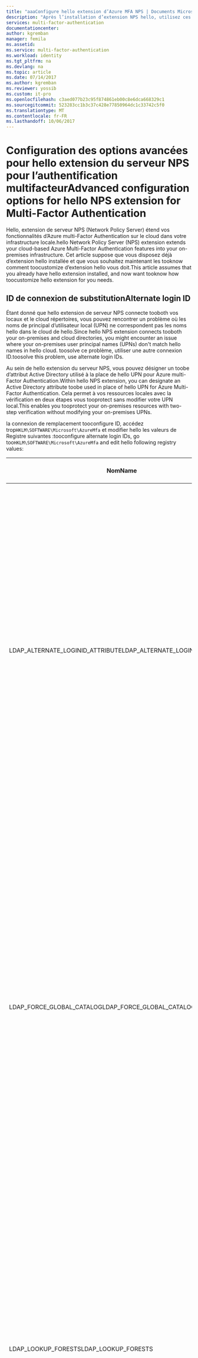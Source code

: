 ```yaml
---
title: "aaaConfigure hello extension d’Azure MFA NPS | Documents Microsoft"
description: "Après l’installation d’extension NPS hello, utilisez ces étapes de configuration avancées telles que la liste des IP approuvées et remplacement de l’UPN."
services: multi-factor-authentication
documentationcenter: 
author: kgremban
manager: femila
ms.assetid: 
ms.service: multi-factor-authentication
ms.workload: identity
ms.tgt_pltfrm: na
ms.devlang: na
ms.topic: article
ms.date: 07/14/2017
ms.author: kgremban
ms.reviewer: yossib
ms.custom: it-pro
ms.openlocfilehash: c3aed077b23c95f874861eb00c8e6dca668329c1
ms.sourcegitcommit: 523283cc1b3c37c428e77850964dc1c33742c5f0
ms.translationtype: MT
ms.contentlocale: fr-FR
ms.lasthandoff: 10/06/2017
---
```

# <a name="advanced-configuration-options-for-hello-nps-extension-for-multi-factor-authentication"></a><span data-ttu-id="ed29d-103">Configuration des options avancées pour hello extension du serveur NPS pour l’authentification multifacteur</span><span class="sxs-lookup"><span data-stu-id="ed29d-103">Advanced configuration options for hello NPS extension for Multi-Factor Authentication</span></span>

<span data-ttu-id="ed29d-104">Hello, extension de serveur NPS (Network Policy Server) étend vos fonctionnalités d’Azure multi-Factor Authentication sur le cloud dans votre infrastructure locale.</span><span class="sxs-lookup"><span data-stu-id="ed29d-104">hello Network Policy Server (NPS) extension extends your cloud-based Azure Multi-Factor Authentication features into your on-premises infrastructure.</span></span> <span data-ttu-id="ed29d-105">Cet article suppose que vous disposez déjà d’extension hello installée et que vous souhaitez maintenant les tooknow comment toocustomize d’extension hello vous doit.</span><span class="sxs-lookup"><span data-stu-id="ed29d-105">This article assumes that you already have hello extension installed, and now want tooknow how toocustomize hello extension for you needs.</span></span> 

## <a name="alternate-login-id"></a><span data-ttu-id="ed29d-106">ID de connexion de substitution</span><span class="sxs-lookup"><span data-stu-id="ed29d-106">Alternate login ID</span></span>

<span data-ttu-id="ed29d-107">Étant donné que hello extension de serveur NPS connecte tooboth vos locaux et le cloud répertoires, vous pouvez rencontrer un problème où les noms de principal d’utilisateur local (UPN) ne correspondent pas les noms hello dans le cloud de hello.</span><span class="sxs-lookup"><span data-stu-id="ed29d-107">Since hello NPS extension connects tooboth your on-premises and cloud directories, you might encounter an issue where your on-premises user principal names (UPNs) don't match hello names in hello cloud.</span></span> <span data-ttu-id="ed29d-108">toosolve ce problème, utiliser une autre connexion ID.</span><span class="sxs-lookup"><span data-stu-id="ed29d-108">toosolve this problem, use alternate login IDs.</span></span> 

<span data-ttu-id="ed29d-109">Au sein de hello extension du serveur NPS, vous pouvez désigner un toobe d’attribut Active Directory utilisé à la place de hello UPN pour Azure multi-Factor Authentication.</span><span class="sxs-lookup"><span data-stu-id="ed29d-109">Within hello NPS extension, you can designate an Active Directory attribute toobe used in place of hello UPN for Azure Multi-Factor Authentication.</span></span> <span data-ttu-id="ed29d-110">Cela permet à vos ressources locales avec la vérification en deux étapes vous tooprotect sans modifier votre UPN local.</span><span class="sxs-lookup"><span data-stu-id="ed29d-110">This enables you tooprotect your on-premises resources with two-step verification without modifying your on-premises UPNs.</span></span> 

<span data-ttu-id="ed29d-111">la connexion de remplacement tooconfigure ID, accédez trop`HKLM\SOFTWARE\Microsoft\AzureMfa` et modifier hello les valeurs de Registre suivantes :</span><span class="sxs-lookup"><span data-stu-id="ed29d-111">tooconfigure alternate login IDs, go too`HKLM\SOFTWARE\Microsoft\AzureMfa` and edit hello following registry values:</span></span>

| <span data-ttu-id="ed29d-112">Nom</span><span class="sxs-lookup"><span data-stu-id="ed29d-112">Name</span></span> | <span data-ttu-id="ed29d-113">Type</span><span class="sxs-lookup"><span data-stu-id="ed29d-113">Type</span></span> | <span data-ttu-id="ed29d-114">Valeur par défaut</span><span class="sxs-lookup"><span data-stu-id="ed29d-114">Default value</span></span> | <span data-ttu-id="ed29d-115">Description</span><span class="sxs-lookup"><span data-stu-id="ed29d-115">Description</span></span> |
| ---- | ---- | ------------- | ----------- |
| <span data-ttu-id="ed29d-116">LDAP_ALTERNATE_LOGINID_ATTRIBUTE</span><span class="sxs-lookup"><span data-stu-id="ed29d-116">LDAP_ALTERNATE_LOGINID_ATTRIBUTE</span></span> | <span data-ttu-id="ed29d-117">string</span><span class="sxs-lookup"><span data-stu-id="ed29d-117">string</span></span> | <span data-ttu-id="ed29d-118">Vide</span><span class="sxs-lookup"><span data-stu-id="ed29d-118">Empty</span></span> | <span data-ttu-id="ed29d-119">Désigne le nom hello attribut Active Directory que vous souhaitez toouse au lieu de hello UPN.</span><span class="sxs-lookup"><span data-stu-id="ed29d-119">Designate hello name of Active Directory attribute that you want toouse instead of hello UPN.</span></span> <span data-ttu-id="ed29d-120">Cet attribut est utilisé en tant qu’attribut de AlternateLoginId hello.</span><span class="sxs-lookup"><span data-stu-id="ed29d-120">This attribute is used as hello AlternateLoginId attribute.</span></span> <span data-ttu-id="ed29d-121">Si cette valeur de Registre a la valeur tooa [attribut Active Directory valide](https://msdn.microsoft.com/library/ms675090.aspx) (par exemple, la messagerie ou displayName), puis hello valeur d’attribut est utilisé à la place de UPN l’utilisateur hello pour l’authentification.</span><span class="sxs-lookup"><span data-stu-id="ed29d-121">If this registry value is set tooa [valid Active Directory attribute](https://msdn.microsoft.com/library/ms675090.aspx) (for example, mail or displayName), then hello attribute's value is used in place of hello user's UPN for authentication.</span></span> <span data-ttu-id="ed29d-122">Si cette valeur de Registre est vide ou non configuré, puis AlternateLoginId est désactivée et l’UPN de l’utilisateur hello est utilisé pour l’authentification.</span><span class="sxs-lookup"><span data-stu-id="ed29d-122">If this registry value is empty or not configured, then AlternateLoginId is disabled and hello user's UPN is used for authentication.</span></span> |
| <span data-ttu-id="ed29d-123">LDAP_FORCE_GLOBAL_CATALOG</span><span class="sxs-lookup"><span data-stu-id="ed29d-123">LDAP_FORCE_GLOBAL_CATALOG</span></span> | <span data-ttu-id="ed29d-124">booléenne</span><span class="sxs-lookup"><span data-stu-id="ed29d-124">boolean</span></span> | <span data-ttu-id="ed29d-125">False</span><span class="sxs-lookup"><span data-stu-id="ed29d-125">False</span></span> | <span data-ttu-id="ed29d-126">Utilisez cet indicateur tooforce hello de catalogue Global pour les recherches LDAP lorsque vous recherchez AlternateLoginId.</span><span class="sxs-lookup"><span data-stu-id="ed29d-126">Use this flag tooforce hello use of Global Catalog for LDAP searches when looking up AlternateLoginId.</span></span> <span data-ttu-id="ed29d-127">Configurer un contrôleur de domaine en tant que catalogue Global, ajoutez hello AlternateLoginId attribut toohello catalogue Global, puis activer cet indicateur.</span><span class="sxs-lookup"><span data-stu-id="ed29d-127">Configure a domain controller as a Global Catalog, add hello AlternateLoginId attribute toohello Global Catalog, and then enable this flag.</span></span> <br><br> <span data-ttu-id="ed29d-128">Si LDAP_LOOKUP_FORESTS est configuré (n’est pas vide), **cet indicateur est appliqué comme true**, indépendamment de la valeur hello hello du paramètre de Registre.</span><span class="sxs-lookup"><span data-stu-id="ed29d-128">If LDAP_LOOKUP_FORESTS is configured (not empty), **this flag is enforced as true**, regardless of hello value of hello registry setting.</span></span> <span data-ttu-id="ed29d-129">Dans ce cas, hello extension NPS requiert hello toobe de catalogue Global configuré avec l’attribut de AlternateLoginId hello pour chaque forêt.</span><span class="sxs-lookup"><span data-stu-id="ed29d-129">In this case, hello NPS extension requires hello Global Catalog toobe configured with hello AlternateLoginId attribute for each forest.</span></span> |
| <span data-ttu-id="ed29d-130">LDAP_LOOKUP_FORESTS</span><span class="sxs-lookup"><span data-stu-id="ed29d-130">LDAP_LOOKUP_FORESTS</span></span> | <span data-ttu-id="ed29d-131">string</span><span class="sxs-lookup"><span data-stu-id="ed29d-131">string</span></span> | <span data-ttu-id="ed29d-132">Vide</span><span class="sxs-lookup"><span data-stu-id="ed29d-132">Empty</span></span> | <span data-ttu-id="ed29d-133">Fournissez une liste séparés par des points-virgules de forêts toosearch.</span><span class="sxs-lookup"><span data-stu-id="ed29d-133">Provide a semi-colon separated list of forests toosearch.</span></span> <span data-ttu-id="ed29d-134">Par exemple, *contoso.com;foobar.com*. Si cette valeur de Registre est configurée, hello extension du serveur NPS recherche itérative dans toutes les forêts hello dans l’ordre de hello dans lequel ils ont été répertoriés et retourne la première valeur AlternateLoginId réussie hello.</span><span class="sxs-lookup"><span data-stu-id="ed29d-134">For example, *contoso.com;foobar.com*. If this registry value is configured, hello NPS extension iteratively searches all hello forests in hello order in which they were listed, and returns hello first successful AlternateLoginId value.</span></span> <span data-ttu-id="ed29d-135">Si cette valeur de Registre n’est pas configurée, recherche de AlternateLoginId hello est confiné toohello les domaine actuel.</span><span class="sxs-lookup"><span data-stu-id="ed29d-135">If this registry value is not configured, hello AlternateLoginId lookup is confined toohello current domain.</span></span>|

<span data-ttu-id="ed29d-136">problèmes tootroubleshoot avec une autre connexion ID, utilisez hello recommande une procédure de [autres erreurs d’ID de connexion](multi-factor-authentication-nps-errors.md#alternate-login-id-errors).</span><span class="sxs-lookup"><span data-stu-id="ed29d-136">tootroubleshoot problems with alternate login IDs, use hello recommended steps for [Alternate login ID errors](multi-factor-authentication-nps-errors.md#alternate-login-id-errors).</span></span>

## <a name="ip-exceptions"></a><span data-ttu-id="ed29d-137">Exceptions liées aux adresses IP</span><span class="sxs-lookup"><span data-stu-id="ed29d-137">IP exceptions</span></span>

<span data-ttu-id="ed29d-138">Si vous avez besoin de disponibilité du serveur toomonitor, comme si les équilibreurs de charge vérifier quels serveurs sont en cours d’exécution avant l’envoi des charges de travail, vous ne souhaitez pas que ces toobe vérifications bloquées par des demandes de vérification.</span><span class="sxs-lookup"><span data-stu-id="ed29d-138">If you need toomonitor server availability, like if load balancers verify which servers are running before sending workloads, you don't want these checks toobe blocked by verification requests.</span></span> <span data-ttu-id="ed29d-139">Au lieu de cela, créez une liste d’adresses IP utilisées par les comptes de service, puis désactivez les exigences de l’authentification multifacteur pour cette liste.</span><span class="sxs-lookup"><span data-stu-id="ed29d-139">Instead, create a list of IP addresses that you know are used by service accounts, and disable Multi-Factor Authentication requirements for that list.</span></span> 

<span data-ttu-id="ed29d-140">tooconfigure une liste blanche d’adresses IP, accédez trop`HKLM\SOFTWARE\Microsoft\AzureMfa` et configurer hello valeur de Registre suivante :</span><span class="sxs-lookup"><span data-stu-id="ed29d-140">tooconfigure an IP whitelist, go too`HKLM\SOFTWARE\Microsoft\AzureMfa` and configure hello following registry value:</span></span> 

| <span data-ttu-id="ed29d-141">Nom</span><span class="sxs-lookup"><span data-stu-id="ed29d-141">Name</span></span> | <span data-ttu-id="ed29d-142">Type</span><span class="sxs-lookup"><span data-stu-id="ed29d-142">Type</span></span> | <span data-ttu-id="ed29d-143">Valeur par défaut</span><span class="sxs-lookup"><span data-stu-id="ed29d-143">Default value</span></span> | <span data-ttu-id="ed29d-144">Description</span><span class="sxs-lookup"><span data-stu-id="ed29d-144">Description</span></span> |
| ---- | ---- | ------------- | ----------- |
| <span data-ttu-id="ed29d-145">IP_WHITELIST</span><span class="sxs-lookup"><span data-stu-id="ed29d-145">IP_WHITELIST</span></span> | <span data-ttu-id="ed29d-146">string</span><span class="sxs-lookup"><span data-stu-id="ed29d-146">string</span></span> | <span data-ttu-id="ed29d-147">Vide</span><span class="sxs-lookup"><span data-stu-id="ed29d-147">Empty</span></span> | <span data-ttu-id="ed29d-148">Fournissez une liste séparée par des points-virgules pour les adresses IP.</span><span class="sxs-lookup"><span data-stu-id="ed29d-148">Provide a semi-colon separated list of IP addresses.</span></span> <span data-ttu-id="ed29d-149">Inclure les adresses IP de hello d’origine des demandes de service, comme hello serveur NAS/VPN des ordinateurs.</span><span class="sxs-lookup"><span data-stu-id="ed29d-149">Include hello IP addresses of machines where service requests originate, like hello NAS/VPN server.</span></span> <span data-ttu-id="ed29d-150">Les plages d’adresses IP et les sous-réseaux ne sont pas pris en charge.</span><span class="sxs-lookup"><span data-stu-id="ed29d-150">IP ranges are subnets are not supported.</span></span> <br><br> <span data-ttu-id="ed29d-151">Par exemple, *10.0.0.1;10.0.0.2;10.0.0.3*.</span><span class="sxs-lookup"><span data-stu-id="ed29d-151">For example, *10.0.0.1;10.0.0.2;10.0.0.3*.</span></span>

<span data-ttu-id="ed29d-152">Lorsqu’une demande arrive à partir d’une adresse IP qui existe dans la liste verte de hello, vérification en deux étapes est ignorée.</span><span class="sxs-lookup"><span data-stu-id="ed29d-152">When a request comes in from an IP address that exists in hello whitelist, two-step verification is skipped.</span></span> <span data-ttu-id="ed29d-153">adresse IP comparés toohello qui est fourni dans hello est Hello liste blanche d’adresses IP *ratNASIPAddress* attribut de la demande RADIUS hello.</span><span class="sxs-lookup"><span data-stu-id="ed29d-153">hello IP whitelist is compared toohello IP address that is provided in hello *ratNASIPAddress* attribute of hello RADIUS request.</span></span> <span data-ttu-id="ed29d-154">Si une demande RADIUS est fourni sans attribut de ratNASIPAddress hello, hello suivant l’avertissement est consigné : « Liste d’autorisation P_WHITE_LIST_WARNING::IP est ignoré car l’adresse IP source est manquant dans la demande RADIUS dans l’attribut de NasIpAddress. »</span><span class="sxs-lookup"><span data-stu-id="ed29d-154">If a RADIUS request comes in without hello ratNASIPAddress attribute, hello following warning is logged: "P_WHITE_LIST_WARNING::IP Whitelist is being ignored as source IP is missing in RADIUS request in NasIpAddress attribute."</span></span>

## <a name="next-steps"></a><span data-ttu-id="ed29d-155">Étapes suivantes</span><span class="sxs-lookup"><span data-stu-id="ed29d-155">Next steps</span></span>

[<span data-ttu-id="ed29d-156">Résoudre les messages d’erreur de hello extension du serveur NPS pour Azure multi-Factor Authentication</span><span class="sxs-lookup"><span data-stu-id="ed29d-156">Resolve error messages from hello NPS extension for Azure Multi-Factor Authentication</span></span>](multi-factor-authentication-nps-errors.md)
